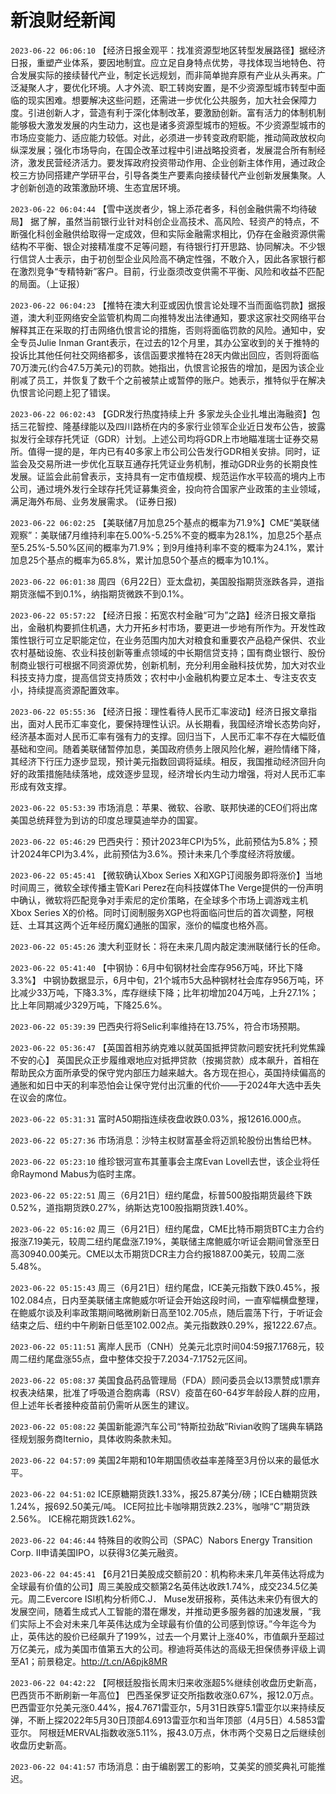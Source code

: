 # 新浪财经新闻
`2023-06-22 06:06:10` 【经济日报金观平：找准资源型地区转型发展路径】据经济日报，重塑产业体系，要因地制宜。应立足自身特点优势，寻找体现当地特色、符合发展实际的接续替代产业，制定长远规划，而非简单抛弃原有产业从头再来。广泛凝聚人才，要优化环境。人才外流、职工转岗安置，是不少资源型城市转型中面临的现实困难。想要解决这些问题，还需进一步优化公共服务，加大社会保障力度。引进创新人才，营造有利于深化体制改革，要激励创新。富有活力的体制机制能够极大激发发展的内生动力，这也是诸多资源型城市的短板。不少资源型城市的市场应变能力、适应能力较低。对此，必须进一步转变政府职能，推动简政放权向纵深发展；强化市场导向，在国企改革过程中引进战略投资者，发展混合所有制经济，激发民营经济活力。要发挥政府投资带动作用、企业创新主体作用，通过政企校三方协同搭建产学研平台，引导各类生产要素向接续替代产业创新发展集聚。人才创新创造的政策激励环境、生态宜居环境。

`2023-06-22 06:04:44` 【雪中送炭者少，锦上添花者多，科创金融供需不均待破局】 据了解，虽然当前银行业针对科创企业高技术、高风险、轻资产的特点，不断强化科创金融供给取得一定成效，但和实际金融需求相比，仍存在金融资源供需结构不平衡、银企对接精准度不足等问题，有待银行打开思路、协同解决。不少银行信贷人士表示，由于初创型企业风险高不确定性强，不敢介入，因此各家银行都在激烈竞争“专精特新”客户。目前，行业亟须改变供需不平衡、风险和收益不匹配的局面。（上证报）

`2023-06-22 06:04:23` 【推特在澳大利亚或因仇恨言论处理不当而面临罚款】据报道，澳大利亚网络安全监管机构周二向推特发出法律通知，要求这家社交网络平台解释其正在采取的打击网络仇恨言论的措施，否则将面临罚款的风险。通知中，安全专员Julie Inman Grant表示，在过去的12个月里，其办公室收到的关于推特的投诉比其他任何社交网络都多，该信函要求推特在28天内做出回应，否则将面临70万澳元(约合47.5万美元)的罚款。她指出，仇恨言论报告的增加，是因为该企业削减了员工，并恢复了数千个之前被禁止或暂停的账户。她表示，推特似乎在解决仇恨言论问题上犯了错误。

`2023-06-22 06:02:43` 【GDR发行热度持续上升 多家龙头企业扎堆出海融资】包括三花智控、隆基绿能以及四川路桥在内的多家行业领军企业近日发布公告，披露拟发行全球存托凭证（GDR）计划。上述公司均将GDR上市地瞄准瑞士证券交易所。值得一提的是，年内已有40多家上市公司公告发行GDR相关安排。同时，证监会及交易所进一步优化互联互通存托凭证业务机制，推动GDR业务的长期良性发展。证监会此前曾表示，支持具有一定市值规模、规范运作水平较高的境内上市公司，通过境外发行全球存托凭证募集资金，投向符合国家产业政策的主业领域，满足海外布局、业务发展需求。 (证券日报)

`2023-06-22 06:02:25` 【美联储7月加息25个基点的概率为71.9%】CME“美联储观察”：美联储7月维持利率在5.00%-5.25%不变的概率为28.1%，加息25个基点至5.25%-5.50%区间的概率为71.9%；到9月维持利率不变的概率为24.1%，累计加息25个基点的概率为65.8%，累计加息50个基点的概率为10.1%。

`2023-06-22 06:01:38` 周四（6月22日）亚太盘初，美国股指期货涨跌各异，道指期货涨幅不到0.1%，纳指期货微跌不到0.1%。

`2023-06-22 05:57:22` 【经济日报：拓宽农村金融“可为”之路】经济日报文章指出，金融机构要抓住机遇，大力开拓乡村市场，要更进一步地有所作为。开发性政策性银行可立足职能定位，在业务范围内加大对粮食和重要农产品稳产保供、农业农村基础设施、农业科技创新等重点领域的中长期信贷支持；国有商业银行、股份制商业银行可根据不同资源优势，创新机制，充分利用金融科技优势，加大对农业科技支持力度，提高信贷支持质效；农村中小金融机构要立足本土、专注支农支小，持续提高资源配置效率。

`2023-06-22 05:55:36` 【经济日报：理性看待人民币汇率波动】经济日报文章指出，面对人民币汇率变化，要保持理性认识。从长期看，我国经济增长态势向好，经济基本面对人民币汇率有强有力的支撑。回归当下，人民币汇率不存在大幅贬值基础和空间。随着美联储暂停加息，美国政府债务上限风险化解，避险情绪下降，其经济下行压力逐步显现，预计美元指数回调将延续。相反，我国推动经济回升向好的政策措施陆续落地，成效逐步显现，经济增长内生动力增强，将对人民币汇率形成有效支撑。

`2023-06-22 05:53:39` 市场消息：苹果、微软、谷歌、联邦快递的CEO们将出席美国总统拜登为到访的印度总理莫迪举办的国宴。

`2023-06-22 05:46:29` 巴西央行：预计2023年CPI为5%，此前预估为5.8%；预计2024年CPI为3.4%，此前预估为3.6%。预计未来几个季度经济将放缓。

`2023-06-22 05:45:41` 【微软确认Xbox Series X和XGP订阅服务即将涨价】当地时间周三，微软全球传播主管Kari Perez在向科技媒体The Verge提供的一份声明中确认，微软将匹配竞争对手索尼的定价策略，在全球多个市场上调游戏主机Xbox Series X的价格。同时订阅制服务XGP也将面临问世后的首次调整，阿根廷、土耳其这两个近年经历魔幻通胀的国家，涨价的幅度也格外高。

`2023-06-22 05:45:26` 澳大利亚财长：将在未来几周内敲定澳洲联储行长的任命。

`2023-06-22 05:41:40` 【中钢协：6月中旬钢材社会库存956万吨，环比下降3.3%】 中钢协数据显示，6月中旬，21个城市5大品种钢材社会库存956万吨，环比减少33万吨，下降3.3%，库存继续下降；比年初增加204万吨，上升27.1%；比上年同期减少329万吨，下降25.6%。

`2023-06-22 05:39:39` 巴西央行将Selic利率维持在13.75%，符合市场预期。

`2023-06-22 05:36:47` 【英国首相苏纳克难以就英国抵押贷款问题安抚托利党焦躁不安的心】 英国民众正步履维艰地应对抵押贷款（按揭贷款）成本飙升，首相在帮助民众方面所承受的保守党内部压力越来越大。各方现在担心，英国持续偏高的通胀和如日中天的利率恐怕会让保守党付出沉重的代价——于2024年大选中丢失在议会的席位。

`2023-06-22 05:31:31` 富时A50期指连续夜盘收跌0.03%，报12616.000点。

`2023-06-22 05:27:36` 市场消息：沙特主权财富基金将迈凯轮股份出售给巴林。

`2023-06-22 05:23:10` 维珍银河宣布其董事会主席Evan Lovell去世，该企业将任命Raymond Mabus为临时主席。

`2023-06-22 05:22:51` 周三（6月21日）纽约尾盘，标普500股指期货最终下跌0.52%，道指期货跌0.27%，纳斯达克100股指期货跌1.40%。

`2023-06-22 05:16:02` 周三（6月21日）纽约尾盘，CME比特币期货BTC主力合约报涨7.19美元，较周二纽约尾盘涨7.19%，美联储主席鲍威尔听证会期间曾涨至日高30940.00美元。CME以太币期货DCR主力合约报1887.00美元，较周二涨5.48%。

`2023-06-22 05:15:43` 周三（6月21日）纽约尾盘，ICE美元指数下跌0.45%，报102.084点，日内至美联储主席鲍威尔听证会开始这段时间，一直窄幅横盘整理，在鲍威尔谈及利率政策期间略微刷新日高至102.705点，随后震荡下行，于听证会结束之后、纽约中午刷新日低至102.002点。美元指数跌0.29%，报1222.67点。

`2023-06-22 05:11:51` 离岸人民币（CNH）兑美元北京时间04:59报7.1768元，较周二纽约尾盘涨55点，盘中整体交投于7.2034-7.1752元区间。

`2023-06-22 05:08:37` 美国食品药品管理局（FDA）顾问委员会以13票赞成1票弃权表决结果，批准了呼吸道合胞病毒（RSV）疫苗在60-64岁年龄段人群的应用，但上述年长者接种疫苗前仍需听从医生的建议。

`2023-06-22 05:08:22` 美国新能源汽车公司“特斯拉劲敌”Rivian收购了瑞典车辆路径规划服务商Iternio，具体收购条款未知。

`2023-06-22 04:57:09` 美国2年期和10年期国债收益率差降至3月份以来的最低水平。

`2023-06-22 04:51:02` ICE原糖期货跌1.33%，报25.87美分/磅；ICE白糖期货跌1.24%，报692.50美元/吨。
ICE阿拉比卡咖啡期货跌2.23%，咖啡“C”期货跌2.56%。
ICE棉花期货跌1.62%。

`2023-06-22 04:46:44` 特殊目的收购公司（SPAC）Nabors Energy Transition Corp. II申请美国IPO，以获得3亿美元融资。

`2023-06-22 04:45:41` 【6月21日美股成交额前20：机构称未来几年英伟达将成为全球最有价值的公司】周三美股成交额第2名英伟达收跌1.74%，成交234.5亿美元。周二Evercore ISI机构分析师C.J． Muse发研报称，英伟达未来仍有很大的发展空间，随着生成式人工智能的潜在爆发，并推动更多服务器的加速发展，“我们实际上不会对未来几年英伟达成为全球最有价值的公司感到惊讶。”今年迄今为止，英伟达的股价已经飙升了199%，过去一个月累计上涨40%，市值飙升至超过万亿美元，成为美国市值第五大的公司。穆迪将英伟达的高级无担保债券评级上调至A1；前景稳定。http://t.cn/A6pjk8MR

`2023-06-22 04:42:22` 【阿根廷股指长周末归来收涨超5%继续创收盘历史新高，巴西货币不断刷新一年高位】
巴西圣保罗证交所指数收涨0.67%，报12.0万点。
巴西雷亚尔兑美元涨0.44%，报4.7671雷亚尔，5月31日跌穿5.1雷亚尔以来持续反弹，不断上探2022年5月30日顶部4.6913雷亚尔和当年顶部（4月5日）4.5853雷亚尔。
阿根廷MERVAL指数收涨5.11%，报43.0万点，休市两个交易日之后继续创收盘历史新高。

`2023-06-22 04:41:57` 市场消息：由于编剧罢工的影响，艾美奖的颁奖典礼可能推迟。

